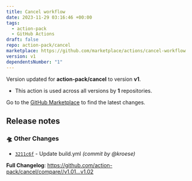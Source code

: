```yaml
---
title: Cancel workflow
date: 2023-11-29 03:16:46 +00:00
tags:
  - action-pack
  - GitHub Actions
draft: false
repo: action-pack/cancel
marketplace: https://github.com/marketplace/actions/cancel-workflow
version: v1
dependentsNumber: "1"
---
```



Version updated for **action-pack/cancel** to version **v1**.
- This action is used across all versions by **1** repositories.

Go to the [GitHub Marketplace](https://github.com/marketplace/actions/cancel-workflow) to find the latest changes.

## Release notes

### :flying_saucer: Other Changes
- [`3211c6f`](https://github.com/action-pack/cancel/commit/3211c6f5ccc7bdd8f8c345e6a304ac2a9b06d853) - Update build.yml *(commit by @kroese)*


**Full Changelog**: https://github.com/action-pack/cancel/compare//v1.01...v1.02

